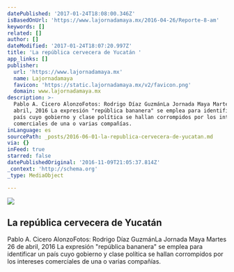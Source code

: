 ```yaml
---
datePublished: '2017-01-24T18:08:00.346Z'
isBasedOnUrl: 'https://www.lajornadamaya.mx/2016-04-26/Reporte-8-am'
keywords: []
related: []
author: []
dateModified: '2017-01-24T18:07:20.997Z'
title: 'La república cervecera de Yucatán '
app_links: []
publisher:
  url: 'https://www.lajornadamaya.mx'
  name: Lajornadamaya
  favicon: 'https://static.lajornadamaya.mx/v2/favicon.png'
  domain: www.lajornadamaya.mx
description: >-
  Pablo A. Cicero AlonzoFotos: Rodrigo Díaz GuzmánLa Jornada Maya Martes 26 de
  abril, 2016 La expresión "república bananera" se emplea para identificar un
  país cuyo gobierno y clase política se hallan corrompidos por los intereses
  comerciales de una o varias compañías.
inLanguage: es
sourcePath: _posts/2016-06-01-la-republica-cervecera-de-yucatan.md
via: {}
inFeed: true
starred: false
datePublishedOriginal: '2016-11-09T21:05:37.814Z'
_context: 'http://schema.org'
_type: MediaObject

---
```

<article style=""><img src="https://s3-us-west-2.amazonaws.com/the-grid-img/p/fb6e7e1ef8fd54db477a9ef19a0b8ce646b51cf7.jpg" /><h1>La república cervecera de Yucatán </h1><p>Pablo A. Cicero AlonzoFotos: Rodrigo Díaz GuzmánLa Jornada Maya Martes 26 de abril, 2016 La expresión "república bananera" se emplea para identificar un país cuyo gobierno y clase política se hallan corrompidos por los intereses comerciales de una o varias compañías.</p></article>